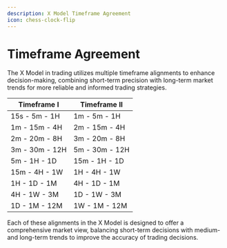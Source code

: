 ```yaml
---
description: X Model Timeframe Agreement
icon: chess-clock-flip
---
```


# Timeframe Agreement

The X Model in trading utilizes multiple timeframe alignments to enhance decision-making, combining short-term precision with long-term market trends for more reliable and informed trading strategies.

| Timeframe I    | Timeframe II   |
| -------------- | -------------- |
| 15s - 5m - 1H  | 1m - 5m - 1H   |
| 1m - 15m - 4H  | 2m - 15m - 4H  |
| 2m - 20m - 8H  | 3m - 20m - 8H  |
| 3m - 30m - 12H | 5m - 30m - 12H |
| 5m - 1H - 1D   | 15m - 1H - 1D  |
| 15m - 4H - 1W  | 1H - 4H - 1W   |
| 1H - 1D - 1M   | 4H - 1D - 1M   |
| 4H - 1W - 3M   | 1D - 1W - 3M   |
| 1D - 1M - 12M  | 1W - 1M - 12M  |

Each of these alignments in the X Model is designed to offer a comprehensive market view, balancing short-term decisions with medium- and long-term trends to improve the accuracy of trading decisions.
